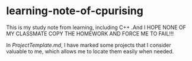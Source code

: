 # learning-note-of-cpurising

This is my study note from learning, including C++ .And  I HOPE NONE OF MY CLASSMATE COPY THE HOMEWORK AND FORCE ME TO FAIL!!!

In *ProjectTemplate.md*, I have marked some projects that I consider valuable to me, which allows me to locate them easily when needed.




